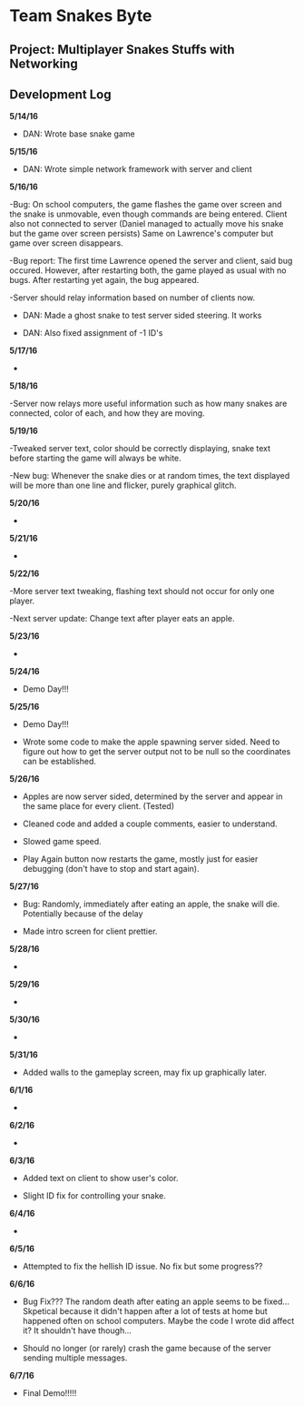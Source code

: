 <h1>Team Snakes Byte</h1>

<h2>Project: Multiplayer Snakes Stuffs with Networking</h2>

<h2>Development Log</h2>

<b>5/14/16</b>

- DAN: Wrote base snake game

<b>5/15/16</b>

- DAN: Wrote simple network framework with server and client

<b>5/16/16</b>

-Bug: On school computers, the game flashes the game over screen and the snake is unmovable, even though commands are being entered. Client also not connected to server (Daniel managed to actually move his snake but the game over screen persists) Same on Lawrence's computer but game over screen disappears.

-Bug report: The first time Lawrence opened the server and client, said bug occured. However, after restarting both, the game played as usual with no bugs. After restarting yet again, the bug appeared.

-Server should relay information based on number of clients now.

- DAN: Made a ghost snake to test server sided steering. It works

- DAN: Also fixed assignment of -1 ID's

<b>5/17/16</b>

-

<b>5/18/16</b>

-Server now relays more useful information such as how many snakes are connected, color of each, and how they are moving.

<b>5/19/16</b>

-Tweaked server text, color should be correctly displaying, snake text before starting the game will always be white.

-New bug: Whenever the snake dies or at random times, the text displayed will be more than one line and flicker, purely graphical glitch.

<b>5/20/16</b>

-

<b>5/21/16</b>

-

<b>5/22/16</b>

-More server text tweaking, flashing text should not occur for only one player.

-Next server update: Change text after player eats an apple.

<b>5/23/16</b>

-

<b>5/24/16</b>

- Demo Day!!!

<b>5/25/16</b>

- Demo Day!!!

- Wrote some code to make the apple spawning server sided. Need to figure out how to get the server output not to be null so the coordinates can be established.

<b>5/26/16</b>

- Apples are now server sided, determined by the server and appear in the same place for every client. (Tested)

- Cleaned code and added a couple comments, easier to understand.

- Slowed game speed.

- Play Again button now restarts the game, mostly just for easier debugging (don't have to stop and start again).

<b>5/27/16</b>

- Bug: Randomly, immediately after eating an apple, the snake will die. Potentially because of the delay 

- Made intro screen for client prettier.

<b>5/28/16</b>

-

<b>5/29/16</b>

-

<b>5/30/16</b>

-

<b>5/31/16</b>

- Added walls to the gameplay screen, may fix up graphically later.

<b>6/1/16</b>

-

<b>6/2/16</b>

-

<b>6/3/16</b>

- Added text on client to show user's color.

- Slight ID fix for controlling your snake.

<b>6/4/16</b>

-

<b>6/5/16</b>

- Attempted to fix the hellish ID issue. No fix but some progress??

<b>6/6/16</b>

- Bug Fix??? The random death after eating an apple seems to be fixed... Skpetical because it didn't happen after a lot of tests at home but happened often on school computers. Maybe the code I wrote did affect it? It shouldn't have though...

- Should no longer (or rarely) crash the game because of the server sending multiple messages.

<b>6/7/16</b>

- Final Demo!!!!!

